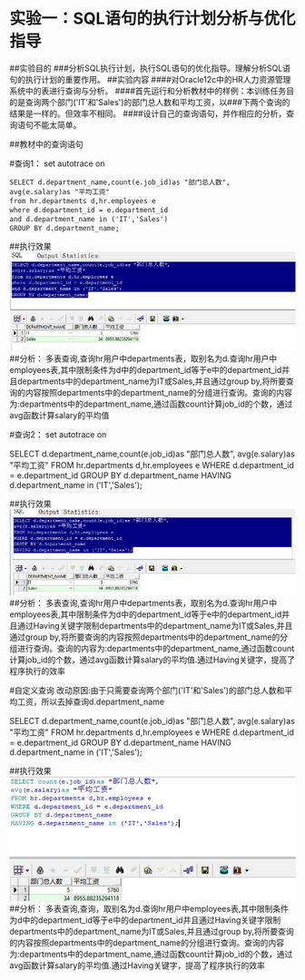 # 实验一：SQL语句的执行计划分析与优化指导
##实验目的
###分析SQL执行计划，执行SQL语句的优化指导。理解分析SQL语句的执行计划的重要作用。
##实验内容
####对Oracle12c中的HR人力资源管理系统中的表进行查询与分析。
####首先运行和分析教材中的样例：本训练任务目的是查询两个部门('IT'和'Sales')的部门总人数和平均工资，以###下两个查询的结果是一样的。但效率不相同。
####设计自己的查询语句，并作相应的分析，查询语句不能太简单。


##教材中的查询语句

#查询1：
    set autotrace on

    SELECT d.department_name,count(e.job_id)as "部门总人数",
    avg(e.salary)as "平均工资"
    from hr.departments d,hr.employees e
    where d.department_id = e.department_id
    and d.department_name in ('IT','Sales')
    GROUP BY d.department_name;
    
##执行效果
![](./assit/2.png)
##分析：
  多表查询,查询hr用户中departments表，取别名为d.查询hr用户中employees表,其中限制条件为d中的department_id等于e中的department_id并且departments中的department_name为IT或Sales,并且通过group by,将所要查询的内容按照departments中的department_name的分组进行查询。查询的内容为:departments中的department_name,通过函数count计算job_id的个数，通过avg函数计算salary的平均值
    
    
    
#查询2：
set autotrace on

SELECT d.department_name,count(e.job_id)as "部门总人数",
avg(e.salary)as "平均工资"
FROM hr.departments d,hr.employees e
WHERE d.department_id = e.department_id
GROUP BY d.department_name
HAVING d.department_name in ('IT','Sales');
    
##执行效果
![](./assit/1.png)
##分析：
  多表查询,查询hr用户中departments表，取别名为d.查询hr用户中employees表,其中限制条件为d中的department_id等于e中的department_id并且通过Having关键字限制departments中的department_name为IT或Sales,并且通过group by,将所要查询的内容按照departments中的department_name的分组进行查询。查询的内容为:departments中的department_name,通过函数count计算job_id的个数，通过avg函数计算salary的平均值.通过Having关键字，提高了程序执行的效率

#自定义查询
改动原因:由于只需要查询两个部门('IT'和'Sales')的部门总人数和平均工资，所以去掉查询d.department_name

SELECT d.department_name,count(e.job_id)as "部门总人数",
avg(e.salary)as "平均工资"
FROM hr.departments d,hr.employees e
WHERE d.department_id = e.department_id
GROUP BY d.department_name
HAVING d.department_name in ('IT','Sales');
    
##执行效果
![](./assit/3.png)
##分析：
  多表查询,查询，取别名为d.查询hr用户中employees表,其中限制条件为d中的department_id等于e中的department_id并且通过Having关键字限制departments中的department_name为IT或Sales,并且通过group by,将所要查询的内容按照departments中的department_name的分组进行查询。查询的内容为:departments中的department_name,通过函数count计算job_id的个数，通过avg函数计算salary的平均值.通过Having关键字，提高了程序执行的效率